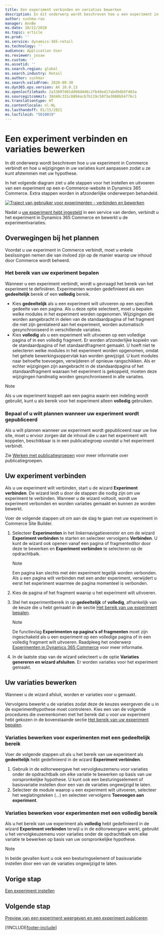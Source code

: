```yaml
---
title: Een experiment verbinden en variaties bewerken
description: In dit onderwerp wordt beschreven hoe u een experiment in een service van derden verbindt met Dynamics 365 Commerce en hoe u variaties voor het experiment bewerkt.
author: sushma-rao
manager: AnnBe
ms.date: 10/21/2020
ms.topic: article
ms.prod: ''
ms.service: dynamics-365-retail
ms.technology: ''
audience: Application User
ms.reviewer: josaw
ms.custom: ''
ms.assetid: ''
ms.search.region: global
ms.search.industry: Retail
ms.author: sushmar
ms.search.validFrom: 2020-09-30
ms.dyn365.ops.version: AX 10.0.13
ms.openlocfilehash: 2a33897d01dd98d446c2fb49e417abd9db9f403a
ms.sourcegitcommit: 38d40c331c8894acb7b119c5073e3088b54776c1
ms.translationtype: HT
ms.contentlocale: nl-NL
ms.lasthandoff: 01/15/2021
ms.locfileid: "5010019"
---
```

# <a name="connect-an-experiment-and-edit-variations"></a>Een experiment verbinden en variaties bewerken

In dit onderwerp wordt beschreven hoe u uw experiment in Commerce verbindt en hoe u wijzigingen in uw variaties kunt aanpassen zodat u ze kunt afstemmen met uw hypothese. 

In het volgende diagram ziet u alle stappen voor het instellen en uitvoeren van een experiment op een e-Commerce-website in Dynamics 365 Commerce. Extra stappen worden in afzonderlijke onderwerpen behandeld.

[ ![Traject van gebruiker voor experimenten - verbinden en bewerken](./media/experimentation_connect_edit.svg) ](./media/experimentation_connect_edit.svg#lightbox)

Nadat u [uw experiment hebt ingesteld](experimentation-setup.md) in een service van derden, verbindt u het experiment in Dynamics 365 Commerce en bewerkt u de experimentvariaties.

## <a name="planning-considerations"></a>Overwegingen bij het plannen

Voordat u uw experiment in Commerce verbindt, moet u enkele beslissingen nemen die van invloed zijn op de manier waarop uw inhoud door Commerce wordt beheerd.

### <a name="determine-the-scope-of-your-experiment"></a>Het bereik van uw experiment bepalen
Wanneer u een experiment verbindt, wordt u gevraagd het bereik van het experiment te definiëren. Experimenten worden gedefinieerd als een **gedeeltelijk** bereik of een **volledig** bereik.
- Kies **gedeeltelijk** als u een experiment wilt uitvoeren op een specifiek gedeelte van een pagina. Als u deze optie selecteert, moet u bepalen welke modules in het experiment worden opgenomen. Wijzigingen die worden aangebracht in delen van de standaardpagina of het fragment die niet zijn gerelateerd aan het experiment, worden automatisch gesynchroniseerd in verschillende variaties.
- Kies **volledig** als u een experiment wilt uitvoeren op een volledige pagina of in een volledig fragment. Er worden afzonderlijke kopieën van de standaardpagina of het standaardfragment gemaakt. U hoeft niet te selecteren welke modules in het experiment worden opgenomen, omdat het gehele bewerkingsoppervlak kan worden gewijzigd. U kunt modules naar behoefte toevoegen, verwijderen of opnieuw rangschikken. Als er echter wijzigingen zijn aangebracht in de standaardpagina of het standaardfragment waaraan het experiment is gekoppeld, moeten deze wijzigingen handmatig worden gesynchroniseerd in alle variaties.

<!-- not to editors, we're adding an image here to illustrate the difference. it will help.) -->

> [!NOTE]
> Als u uw experiment koppelt aan een pagina waarin een indeling wordt gebruikt, kunt u als bereik voor het experiment alleen **volledig** gebruiken.

### <a name="decide-if-you-want-to-schedule-when-your-experiment-is-published"></a>Bepaal of u wilt plannen wanneer uw experiment wordt gepubliceerd
Als u wilt plannen wanneer uw experiment wordt gepubliceerd naar uw live site, moet u ervoor zorgen dat de inhoud die u aan het experiment wilt koppelen, beschikbaar is in een publicatiegroep *voordat* u het experiment verbindt. 

Zie [Werken met publicatiegroepen](publish-groups.md) voor meer informatie over publicatiegroepen.


## <a name="connect-your-experiment"></a>Uw experiment verbinden
Als u uw experiment wilt verbinden, start u de wizard **Experiment verbinden**. De wizard leidt u door de stappen die nodig zijn om uw experiment te verbinden. Wanneer u de wizard voltooit, wordt uw experiment verbonden en worden variaties gemaakt en kunnen ze worden bewerkt.

Voer de volgende stappen uit om aan de slag te gaan met uw experiment in Commerce Site Builder.

1. Selecteer **Experimenten** in het linkernavigatievenster en om de wizard **Experiment verbinden** te starten en selecteer vervolgens **Verbinden**. U kunt de wizard ook openen vanaf een pagina of fragmenteditor door deze te bewerken en **Experiment verbinden** te selecteren op de opdrachtbalk.

    > [!NOTE]
    > Een pagina kan slechts met één experiment tegelijk worden verbonden. Als u een pagina wilt verbinden met een ander experiment, verwijdert u eerst het experiment waarmee de pagina momenteel is verbonden.

1. Kies de pagina of het fragment waarop u het experiment wilt uitvoeren.
1. Stel het experimentbereik in op **gedeeltelijk** of **volledig**, afhankelijk van de keuze die u hebt gemaakt in de sectie [Het bereik van uw experiment bepalen](#determine-the-scope-of-your-experiment).
    > [!NOTE]
    > De functievlag **Experimenten op pagina's of fragmenten** moet zijn ingeschakeld als u een experiment op een volledige pagina of in een volledig fragment wilt uitvoeren. Raadpleeg het onderwerp [Experimenten in Dynamics 365 Commerce](experimentation-overview.md) voor meer informatie.
    
1. In de laatste stap van de wizard selecteert u de optie **Variaties genereren en wizard afsluiten**. Er worden variaties voor het experiment gemaakt. 

## <a name="edit-your-variations"></a>Uw variaties bewerken
Wanneer u de wizard afsluit, worden er variaties voor u gemaakt. 

Vervolgens bewerkt u de variaties zodat deze de keuzes weergeven die u in de experimenthypothese moet controleren. Kies een van de volgende procedures die overeenkomen met het bereik dat u voor uw experiment hebt gekozen in de bovenstaande sectie [Het bereik van uw experiment bepalen](#determine-the-scope-of-your-experiment).

### <a name="edit-variations-for-experiments-with-partial-scope"></a>Variaties bewerken voor experimenten met een gedeeltelijk bereik
Voer de volgende stappen uit als u het bereik van uw experiment als **gedeeltelijk** hebt gedefinieerd in de wizard **Experiment verbinden**.

1. Gebruik in de editorweergave het vervolgkeuzemenu voor variaties onder de opdrachtbalk om elke variatie te bewerken op basis van uw oorspronkelijke hypothese. U kunt ook een besturingselement of basisvariatie instellen door een van de variaties ongewijzigd te laten.
1. Selecteer de module waarop u een experiment wilt uitvoeren, selecteer het weglatingsteken (...) en selecteer vervolgens **Toevoegen aan experiment**.

### <a name="edit-variations-for-experiments-with-entire-scope"></a>Variaties bewerken voor experimenten met een volledig bereik
Als u het bereik van uw experiment als **volledig** hebt gedefinieerd in de wizard **Experiment verbinden** terwijl u in de editorweergave werkt, gebruikt u het vervolgkeuzemenu voor variaties onder de opdrachtbalk om elke variatie te bewerken op basis van uw oorspronkelijke hypothese. 

> [!NOTE]
> In beide gevallen kunt u ook een besturingselement of basisvariatie instellen door een van de variaties ongewijzigd te laten.

## <a name="previous-step"></a>Vorige stap
[Een experiment instellen](experimentation-setup.md) 


## <a name="next-step"></a>Volgende stap
[Preview van een experiment weergeven en een experiment publiceren](experimentation-preview-publish.md)


[!INCLUDE[footer-include](../includes/footer-banner.md)]